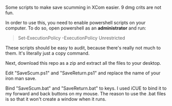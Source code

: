 Some scripts to make save scumming in XCom easier. 9 dmg crits are not fun.

In order to use this, you need to enable powershell scripts on your computer. To do so, open powershell as an <b>administrator</b> and run:

>Set-ExecutionPolicy -ExecutionPolicy Unrestricted

These scripts should be easy to audit, because there's really not much to them. It's literally just a copy command.

Next, download this repo as a zip and extract all the files to your desktop.

Edit "SaveScum.ps1" and "SaveReturn.ps1" and replace the name of your iron man save.

Bind "SaveScum.bat" and "SaveReturn.bat" to keys. I used iCUE to bind it to my forward and back buttons on my mouse. The reason to use the .bat files is so that it won't create a window when it runs.
